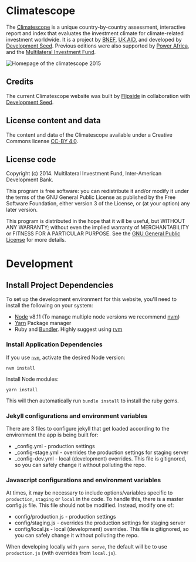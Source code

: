 # Climatescope
The [Climatescope](http://global-climatescope.org) is a unique country-by-country assessment, interactive report and index that evaluates the investment climate for climate-related investment worldwide. It is a project by [BNEF](http://www.newenergyfinance.com/), [UK AID](https://www.gov.uk/government/organisations/department-for-international-development), and developed by [Development Seed](http://developmentseed.org). Previous editions were also supported by [Power Africa](http://www.usaid.gov/powerafrica), and the [Multilateral Investment Fund](http://www.fomin.org/).

![Homepage of the climatescope 2015](https://cloud.githubusercontent.com/assets/1016701/13225969/2b679a26-d987-11e5-96c4-282484d5d645.png)

## Credits
The current Climatescope website was built by [Flipside](http://flipside.org) in collaboration with [Development Seed](http://developmentseed.org).

## License content and data
The content and data of the Climatescope available under a Creative Commons license [CC-BY 4.0](http://creativecommons.org/licenses/by/4.0/).

## License code
Copyright (c) 2014. Multilateral Investment Fund, Inter-American Development Bank.

This program is free software: you can redistribute it and/or modify it under the terms of the GNU General Public License as published by the Free Software Foundation, either version 3 of the License, or (at your option) any later version.

This program is distributed in the hope that it will be useful, but WITHOUT ANY WARRANTY; without even the implied warranty of MERCHANTABILITY or FITNESS FOR A PARTICULAR PURPOSE. See the [GNU General Public License](http://www.gnu.org/licenses/gpl-3.0.txt) for more details.

# Development

## Install Project Dependencies
To set up the development environment for this website, you'll need to install the following on your system:

- [Node](http://nodejs.org/) v8.11 (To manage multiple node versions we recommend [nvm](https://github.com/creationix/nvm))
- [Yarn](https://yarnpkg.com/) Package manager
- Ruby and [Bundler](http://bundler.io/). Highly suggest using [rvm](https://rvm.io/)

### Install Application Dependencies

If you use [`nvm`](https://github.com/creationix/nvm), activate the desired Node version:
```
nvm install
```

Install Node modules:
```
yarn install
```

This will then automatically run `bundle install` to install the ruby gems.


### Jekyll configurations and environment variables

There are 3 files to configure jekyll that get loaded according to the environment the app is being built for:
- _config.yml - production settings
- _config-stage.yml - overrides the production settings for staging server
- _config-dev.yml - local (development) overrides. This file is gitignored, so you can safely change it without polluting the repo.


### Javascript configurations and environment variables

At times, it may be necessary to include options/variables specific to `production`, `staging` or `local` in the code. To handle this, there is a master config.js file. This file should not be modified.  Instead, modify one of:

- config/production.js - production settings
- config/staging.js - overrides the production settings for staging server
- config/local.js - local (development) overrides. This file is gitignored, so you can safely change it without polluting the repo.

When developing locally with `yarn serve`, the default will be to use `production.js` (with overrides from `local.js`).
